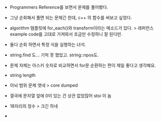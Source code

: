 - Programmers Reference를 보면서 문제를 풀어봤다.
- 그냥 순회해서 풀면 되는 문제긴 한데, c++ 의 함수를 써보고 싶었다.
- algorithm 템플릿에 for_each()와 transform이라는 메소드가 있다. > 레퍼런스 example code를 고대로 가져와서 조금만 수정하니 잘 된다만.
- 둘다 순회 하면서 특정 식을 실행하는 녀석.
- string.find 도... 기억 못 했었고. string::npos도.

- 문제 자체는 아스키 숫자로 비교하면서 for문 순환하는 편이 제일 좋다고 생각해요.

- string length
- 아놔 범위 문제 엿네 > core dumped
- 결국에 문자열 앞에 0이 있는 건 상관 없었잖어 stoi 이 놈
- 18자리의 정수 > 크긴 하네
- 